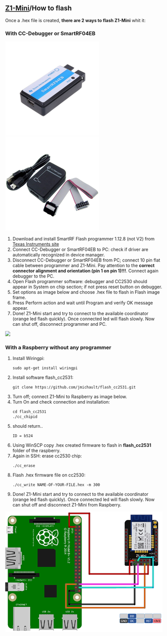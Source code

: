 ## [Z1-Mini](https://gio-dot.github.io/Z1-Mini/)/How to flash


Once a .hex file is created, **there are 2 ways to flash Z1-Mini** whit it:

### With CC-Debugger or SmartRF04EB

<p float="left">
  <img src="https://github.com/Gio-dot/Z1-Mini/blob/gh-pages/images/SmartRF04EB.jpg?raw=true" width="300" />
  <img src="https://github.com/Gio-dot/Z1-Mini/blob/gh-pages/images/CC-debugger.jpg?raw=true" width="300" /> 
</p>

1. Download and install SmartRF Flash programmer 1.12.8 (not V2) from [Texas Instruments site](http://www.ti.com/tool/flash-programmer)
2. Connect CC-Debugger or SmartRF04EB to PC: check if driver are automatically recognized in device manager.
3. Disconnect CC-Debugger or SmartRF04EB from PC; connect 10 pin flat cable between programmer and Z1-Mini. Pay attention to the **correct connector alignment and orientation (pin 1 on pin 1)!!!**. Connect again debugger to the PC.
4. Open Flash programmer software: debugger and CC2530 should appear in System on chip section; if not press reset button on debugger.
5. Set options as image below and choose .hex file to flash in Flash image frame.
6. Press Perform action and wait until Program and verify OK message appear.
7. Done! Z1-Mini start and try to connect to the available coordinator (orange led flash quickly). Once connected led will flash slowly. Now can shut off, disconnect programmer and PC.

<img src="https://github.com/Gio-dot/Z1-Mini/blob/gh-pages/images/2021-02-20%2023_53_19-Texas%20Instruments%20SmartRF%C2%AE%20Flash%20Programmer.png?raw=true" />


### With a Raspberry without any programmer

1. Install Wiringpi:
    ```
    sudo apt-get install wiringpi
    ```
2. Install software flash_cc2531:
    ```
    git clone https://github.com/jmichault/flash_cc2531.git
    ```
3. Turn off; connect Z1-Mini to Raspberry as image below.
4. Turn On and check connection and installation:
    ```
    cd flash_cc2531
    ./cc_chipid
    ```
5. should return..
    ```
    ID = b524
    ```
6. Using WinSCP copy .hex created firmware to flash in **flash_cc2531** folder of the raspberry.
7. Again in SSH: erase cc2530 chip:
    ```
    ./cc_erase
    ```
8. Flash .hex firmware file on cc2530:
    ```
    ./cc_write NAME-OF-YOUR-FILE.hex -m 300
    ```
9. Done! Z1-Mini start and try to connect to the available coordinator (orange led flash quickly). Once connected led will flash slowly. Now can shut off and disconnect Z1-Mini from Raspberry.


<img src="https://github.com/Gio-dot/Z1-Mini/blob/gh-pages/images/Flash-Z1%20Mini-Raspberry_bb.800PX.png?raw=true"  />


